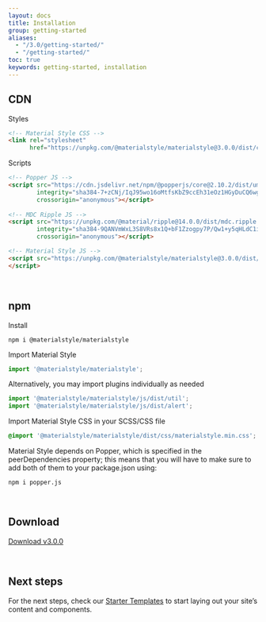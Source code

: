 ```yaml
---
layout: docs
title: Installation
group: getting-started
aliases:
  - "/3.0/getting-started/"
  - "/getting-started/"
toc: true
keywords: getting-started, installation
---
```


## CDN

Styles

```html
<!-- Material Style CSS -->
<link rel="stylesheet"
      href="https://unpkg.com/@materialstyle/materialstyle@3.0.0/dist/css/materialstyle.min.css">
```

Scripts

```html
<!-- Popper JS -->
<script src="https://cdn.jsdelivr.net/npm/@popperjs/core@2.10.2/dist/umd/popper.min.js" 
        integrity="sha384-7+zCNj/IqJ95wo16oMtfsKbZ9ccEh31eOz1HGyDuCQ6wgnyJNSYdrPa03rtR1zdB" 
        crossorigin="anonymous"></script>
        
<!-- MDC Ripple JS -->
<script src="https://unpkg.com/@material/ripple@14.0.0/dist/mdc.ripple.min.js"
        integrity="sha384-9QANVmWxL3S8VRs8x1Q+bF1Zzogpy7P/Qw1+y5qHLdC1ig0EuoHg9VbB1SXyecdZ"
        crossorigin="anonymous"></script>

<!-- Material Style JS -->
<script src="https://unpkg.com/@materialstyle/materialstyle@3.0.0/dist/js/materialstyle.min.js">
</script>
```

<br>

## npm

Install

```console
npm i @materialstyle/materialstyle
```

Import Material Style

```javascript
import '@materialstyle/materialstyle';
```

Alternatively, you may import plugins individually as needed

```javascript
import '@materialstyle/materialstyle/js/dist/util';
import '@materialstyle/materialstyle/js/dist/alert';
```

Import Material Style CSS in your SCSS/CSS file

```css
@import '@materialstyle/materialstyle/dist/css/materialstyle.min.css';
```

Material Style depends on Popper, which is specified in the peerDependencies property; this means that you will have to make sure to add both of them to your package.json using:

```console
npm i popper.js
```

<br>

## Download

<a class="btn btn-purple btn-lg rounded-pill" 
   href="https://github.com/materialstyle/materialstyle.github.io/raw/main/store/3.0.0.zip" download>
  Download v3.0.0
</a>

<br>
    
## Next steps
For the next steps, check our <a class="link-purple text-decoration-none" href="/materialstyle/3.0/getting-started/starter-templates/">Starter Templates</a> to start laying out your site’s content and components.
